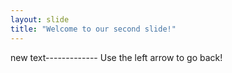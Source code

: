 ```yaml
---
layout: slide
title: "Welcome to our second slide!"
---
```

new text-------------
Use the left arrow to go back!
